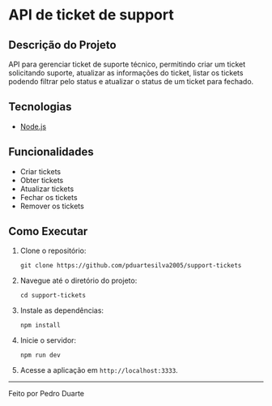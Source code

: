 # API de ticket de support

## Descrição do Projeto

API para gerenciar ticket de suporte técnico, permitindo criar um ticket solicitando suporte, atualizar as informações do ticket, listar os tickets podendo filtrar pelo status e atualizar o status de um ticket para fechado.

## Tecnologias

- [Node.js](https://nodejs.org)

## Funcionalidades

- Criar tickets
- Obter tickets
- Atualizar tickets
- Fechar os tickets
- Remover os tickets

## Como Executar

1. Clone o repositório:

   ```
   git clone https://github.com/pduartesilva2005/support-tickets
   ```

2. Navegue até o diretório do projeto:

   ```
   cd support-tickets
   ```

3. Instale as dependências:

   ```
   npm install
   ```

4. Inicie o servidor:

   ```
   npm run dev
   ```

5. Acesse a aplicação em `http://localhost:3333`.

---

Feito por Pedro Duarte
